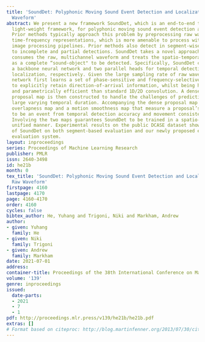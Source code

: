 ```yaml
---
title: 'SoundDet: Polyphonic Moving Sound Event Detection and Localization from Raw
  Waveform'
abstract: We present a new framework SoundDet, which is an end-to-end trainable and
  light-weight framework, for polyphonic moving sound event detection and localization.
  Prior methods typically approach this problem by preprocessing raw waveform into
  time-frequency representations, which is more amenable to process with well-established
  image processing pipelines. Prior methods also detect in segment-wise manner, leading
  to incomplete and partial detections. SoundDet takes a novel approach and directly
  consumes the raw, multichannel waveform and treats the spatio-temporal sound event
  as a complete “sound-object" to be detected. Specifically, SoundDet consists of
  a backbone neural network and two parallel heads for temporal detection and spatial
  localization, respectively. Given the large sampling rate of raw waveform, the backbone
  network first learns a set of phase-sensitive and frequency-selective bank of filters
  to explicitly retain direction-of-arrival information, whilst being highly computationally
  and parametrically efficient than standard 1D/2D convolution. A dense sound event
  proposal map is then constructed to handle the challenges of predicting events with
  large varying temporal duration. Accompanying the dense proposal map are a temporal
  overlapness map and a motion smoothness map that measure a proposal’s confidence
  to be an event from temporal detection accuracy and movement consistency perspective.
  Involving the two maps guarantees SoundDet to be trained in a spatio-temporally
  unified manner. Experimental results on the public DCASE dataset show the advantage
  of SoundDet on both segment-based evaluation and our newly proposed event-based
  evaluation system.
layout: inproceedings
series: Proceedings of Machine Learning Research
publisher: PMLR
issn: 2640-3498
id: he21b
month: 0
tex_title: 'SoundDet: Polyphonic Moving Sound Event Detection and Localization from
  Raw Waveform'
firstpage: 4160
lastpage: 4170
page: 4160-4170
order: 4160
cycles: false
bibtex_author: He, Yuhang and Trigoni, Niki and Markham, Andrew
author:
- given: Yuhang
  family: He
- given: Niki
  family: Trigoni
- given: Andrew
  family: Markham
date: 2021-07-01
address:
container-title: Proceedings of the 38th International Conference on Machine Learning
volume: '139'
genre: inproceedings
issued:
  date-parts:
  - 2021
  - 7
  - 1
pdf: http://proceedings.mlr.press/v139/he21b/he21b.pdf
extras: []
# Format based on citeproc: http://blog.martinfenner.org/2013/07/30/citeproc-yaml-for-bibliographies/
---
```


